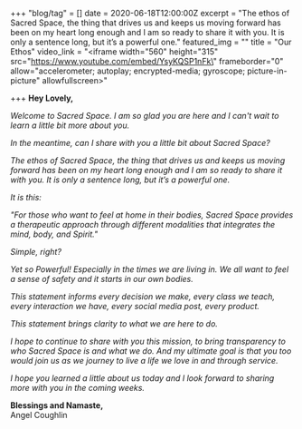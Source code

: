 +++
"blog/tag" = []
date = 2020-06-18T12:00:00Z
excerpt = "The ethos of Sacred Space, the thing that drives us and keeps us moving forward has been on my heart long enough and I am so ready to share it with you. It is only a sentence long, but it’s a powerful one."
featured_img = ""
title = "Our Ethos"
video_link = "<iframe width=\"560\" height=\"315\" src=\"https://www.youtube.com/embed/YsyKQSP1nFk\" frameborder=\"0\" allow=\"accelerometer; autoplay; encrypted-media; gyroscope; picture-in-picture\" allowfullscreen></iframe>"

+++
**Hey Lovely,**

_Welcome to Sacred Space. I am so glad you are here and I can't wait to learn a little bit more about you._

_In the meantime, can I share with you a little bit about Sacred Space?_

_The ethos of Sacred Space, the thing that drives us and keeps us moving forward has been on my heart long enough and I am so ready to share it with you. It is only a sentence long, but it’s a powerful one._

_It is this:_

_"For those who want to feel at home in their bodies, Sacred Space provides a therapeutic approach through different modalities that integrates the mind, body, and Spirit."_

_Simple, right?_

_Yet so Powerful! Especially in the times we are living in. We all want to feel a sense of safety and it starts in our own bodies._

_This statement informs every decision we make, every class we teach, every interaction we have, every social media post, every product._

_This statement brings clarity to what we are here to do._

_I hope to continue to share with you this mission, to bring transparency to who Sacred Space is and what we do. And my ultimate goal is that you too would join us as we journey to live a life we love in and through service._

_I hope you learned a little about us today and I look forward to sharing more with you in the coming weeks._

**Blessings and Namaste,**  
Angel Coughlin